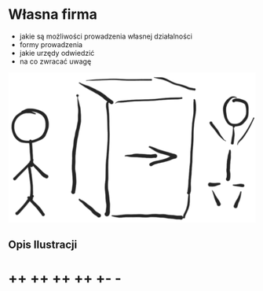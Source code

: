 # Własna firma

+ jakie są możliwości prowadzenia własnej działalności
+ formy prowadzenia
+ jakie urzędy odwiedzić
+ na co zwracać uwagę

![wejście-wyjście](../img/we-wy.png)

## Opis Ilustracji


# ++ ++ ++ ++ +- -
